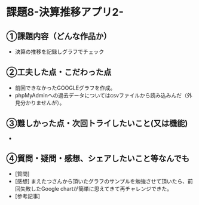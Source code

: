 # 課題8-決算推移アプリ2-

## ①課題内容（どんな作品か）
- 決算の推移を記録しグラフでチェック

## ②工夫した点・こだわった点
- 前回できなかったGOOGLEグラフを作成。
- phpMyAdminへの過去データについてはcsvファイルから読み込みんだ（外見分かりませんが）。

## ③難しかった点・次回トライしたいこと(又は機能)
- 

## ④質問・疑問・感想、シェアしたいこと等なんでも
- [質問] 
- [感想] まえたつさんから頂いたグラフのサンプルを勉強させて頂いたら、前回失敗したGoogle chartが簡単に思えてきて再チャレンジできた。
- [参考記事] 
